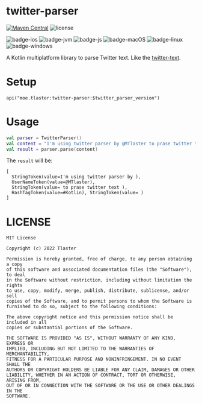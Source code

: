 # twitter-parser
[![Maven Central](https://maven-badges.herokuapp.com/maven-central/moe.tlaster/twitter-parser/badge.svg)](https://maven-badges.herokuapp.com/maven-central/moe.tlaster/twitter-parser)
![license](https://img.shields.io/github/license/Tlaster/twitter-parser)

![badge-ios](https://img.shields.io/badge/Platform-iOS-lightgray)
![badge-jvm](https://img.shields.io/badge/Platform-JVM-orange)
![badge-js](https://img.shields.io/badge/Platform-JS-yellow)
![badge-macOS](https://img.shields.io/badge/Platform-macOS-purple)
![badge-linux](https://img.shields.io/badge/Platform-Linux-black)
![badge-windows](https://img.shields.io/badge/Platform-Windows-blue)

A Kotlin multiplatform library to parse Twitter text. Like the [twitter-text](https://github.com/twitter/twitter-text).

# Setup
```
api("moe.tlaster:twitter-parser:$twitter_parser_version")
```
# Usage
```Kotlin
val parser = TwitterParser()
val content = "I'm using twitter parser by @MTlaster to prase twitter text #Kotlin "
val result = parser.parse(content)
```
The `result` will be:
```
[
  StringToken(value=I'm using twitter parser by ),
  UserNameToken(value=@MTlaster), 
  StringToken(value= to prase twitter text ), 
  HashTagToken(value=#Kotlin), StringToken(value= )
]
```

# LICENSE
```
MIT License

Copyright (c) 2022 Tlaster

Permission is hereby granted, free of charge, to any person obtaining a copy
of this software and associated documentation files (the "Software"), to deal
in the Software without restriction, including without limitation the rights
to use, copy, modify, merge, publish, distribute, sublicense, and/or sell
copies of the Software, and to permit persons to whom the Software is
furnished to do so, subject to the following conditions:

The above copyright notice and this permission notice shall be included in all
copies or substantial portions of the Software.

THE SOFTWARE IS PROVIDED "AS IS", WITHOUT WARRANTY OF ANY KIND, EXPRESS OR
IMPLIED, INCLUDING BUT NOT LIMITED TO THE WARRANTIES OF MERCHANTABILITY,
FITNESS FOR A PARTICULAR PURPOSE AND NONINFRINGEMENT. IN NO EVENT SHALL THE
AUTHORS OR COPYRIGHT HOLDERS BE LIABLE FOR ANY CLAIM, DAMAGES OR OTHER
LIABILITY, WHETHER IN AN ACTION OF CONTRACT, TORT OR OTHERWISE, ARISING FROM,
OUT OF OR IN CONNECTION WITH THE SOFTWARE OR THE USE OR OTHER DEALINGS IN THE
SOFTWARE.
```
